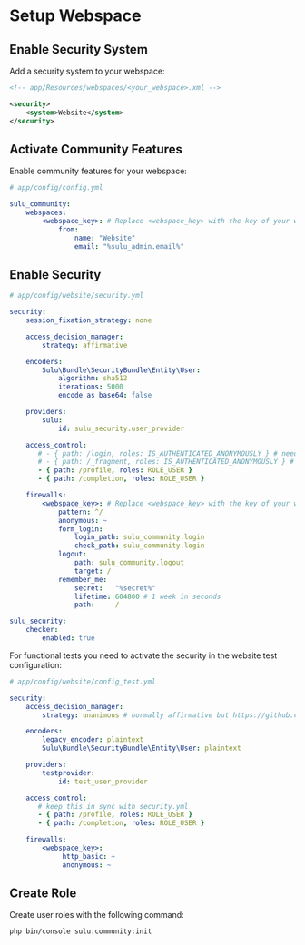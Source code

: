 # Setup Webspace

## Enable Security System

Add a security system to your webspace:

```xml
<!-- app/Resources/webspaces/<your_webspace>.xml -->

<security>
    <system>Website</system>
</security>
```

## Activate Community Features

Enable community features for your webspace:

```yml
# app/config/config.yml

sulu_community:
    webspaces:
        <webspace_key>: # Replace <webspace_key> with the key of your webspace
            from:
                name: "Website"
                email: "%sulu_admin.email%"
```

## Enable Security

```yml 
# app/config/website/security.yml

security:
    session_fixation_strategy: none

    access_decision_manager:
        strategy: affirmative

    encoders:
        Sulu\Bundle\SecurityBundle\Entity\User:
            algorithm: sha512
            iterations: 5000
            encode_as_base64: false

    providers:
        sulu:
            id: sulu_security.user_provider

    access_control:
       # - { path: /login, roles: IS_AUTHENTICATED_ANONYMOUSLY } # needed when firewall on ^/ is used
       # - { path: /_fragment, roles: IS_AUTHENTICATED_ANONYMOUSLY } # needed when firewall on ^/ is used
       - { path: /profile, roles: ROLE_USER }
       - { path: /completion, roles: ROLE_USER }

    firewalls:
        <webspace_key>: # Replace <webspace_key> with the key of your webspace
            pattern: ^/
            anonymous: ~
            form_login:
                login_path: sulu_community.login
                check_path: sulu_community.login
            logout:
                path: sulu_community.logout
                target: /
            remember_me:
                secret:   "%secret%"
                lifetime: 604800 # 1 week in seconds
                path:     /

sulu_security:
    checker:
        enabled: true
```

For functional tests you need to activate the security in the website test configuration:

```yaml
# app/config/website/config_test.yml

security:
    access_decision_manager:
        strategy: unanimous # normally affirmative but https://github.com/sulu/sulu/issues/2756

    encoders:
        legacy_encoder: plaintext
        Sulu\Bundle\SecurityBundle\Entity\User: plaintext

    providers:
        testprovider:
            id: test_user_provider

    access_control:
       # keep this in sync with security.yml
       - { path: /profile, roles: ROLE_USER }
       - { path: /completion, roles: ROLE_USER }

    firewalls:
        <webspace_key>:
             http_basic: ~
             anonymous: ~
```

## Create Role

Create user roles with the following command:

```bash
php bin/console sulu:community:init
```

